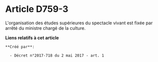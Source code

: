 # Article D759-3

L'organisation des études supérieures du spectacle vivant est fixée par arrêté du ministre chargé de la culture.

**Liens relatifs à cet article**

	**Créé par**:

	  - Décret n°2017-718 du 2 mai 2017 - art. 1

